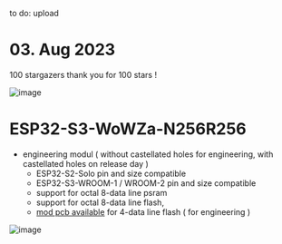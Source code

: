 to do: upload


# 03. Aug 2023

100 stargazers thank you for 100 stars !

![image](https://github.com/ESP32DE/Boot-Linux-ESP32S3-Playground/assets/16070445/1ca8ff19-2063-4c72-9249-e039b629867f)
 

# ESP32-S3-WoWZa-N256R256 

- engineering modul ( without castellated holes for engineering, with castellated holes on release day ) 
  - ESP32-S2-Solo pin and size compatible
  - ESP32-S3-WROOM-1 / WROOM-2 pin and size compatible
  - support for octal 8-data line psram
  - support for octal 8-data line flash,
  - [mod pcb available](https://twitter.com/eMbeddedHome/status/1686732480110317568) for 4-data line flash ( for engineering )

  
![image](https://github.com/ESP32DE/Boot-Linux-ESP32S3-Playground/assets/16070445/b69b8ec6-3c32-4c25-9f17-9423f4ba6587)


  
